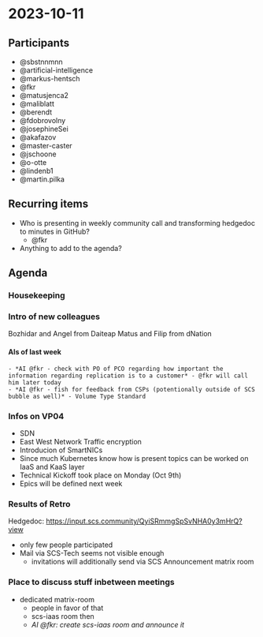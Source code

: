 # 2023-10-11

## Participants

- @sbstnnmnn
- @artificial-intelligence
- @markus-hentsch
- @fkr
- @matusjenca2
- @maliblatt
- @berendt
- @fdobrovolny
- @josephineSei
- @akafazov
- @master-caster
- @jschoone
- @o-otte
- @lindenb1
- @martin.pilka

## Recurring items

- Who is presenting in weekly community call and transforming hedgedoc to minutes in GitHub?
    - @fkr
- Anything to add to the agenda?

## Agenda

### Housekeeping

### Intro of new colleagues

Bozhidar and Angel from Daiteap
Matus and Filip from dNation

#### AIs of last week
    - *AI @fkr - check with PO of PCO regarding how important the information regarding replication is to a customer* - @fkr will call him later today
    - *AI @fkr - fish for feedback from CSPs (potentionally outside of SCS bubble as well)* - Volume Type Standard


### Infos on VP04

- SDN
- East West Network Traffic encryption 
- Introducion of SmartNICs
- Since much Kubernetes know how is present topics can be worked on IaaS and KaaS layer
- Technical Kickoff took place on Monday (Oct 9th)
- Epics will be defined next week

### Results of Retro

Hedgedoc: https://input.scs.community/QyiSRmmgSpSvNHA0y3mHrQ?view

- only few people participated
- Mail via SCS-Tech seems not visible enough
    - invitations will additionally send via SCS Announcement matrix room

### Place to discuss stuff inbetween meetings

- dedicated matrix-room
    - people in favor of that
    - scs-iaas room then
    - _AI @fkr: create scs-iaas room and announce it_
